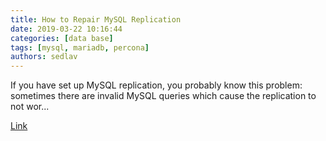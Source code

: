 ```yaml
---
title: How to Repair MySQL Replication
date: 2019-03-22 10:16:44
categories: [data base]
tags: [mysql, mariadb, percona]
authors: sedlav
---
```

        
If you have set up MySQL replication, you probably know this problem: sometimes there are invalid MySQL queries which cause the replication to not wor... 

[Link](https://www.howtoforge.com/how-to-repair-mysql-replication)
